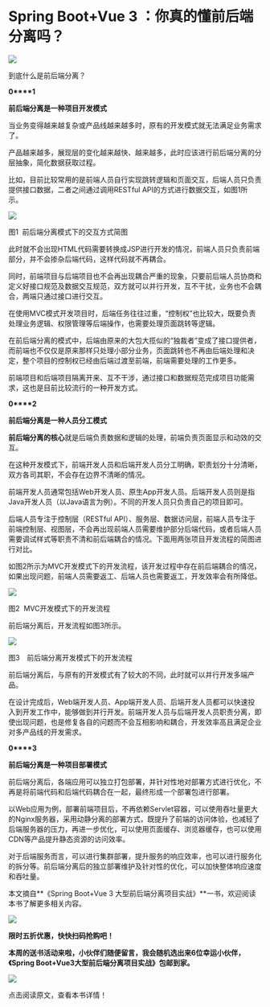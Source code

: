 # Spring Boot+Vue 3 ：你真的懂前后端分离吗？
![](https://github.com/D0n9/paper_archive/blob/main/paper/picture/2023/3/130c668c-2e98-458a-af16-c47df6756792.png?raw=true)
  

到底什么是前后端分离？  

**0****1**

**前后端分离是一种项目开发模式**

当业务变得越来越复杂或产品线越来越多时，原有的开发模式就无法满足业务需求了。

产品越来越多，展现层的变化越来越快、越来越多，此时应该进行前后端分离的分层抽象，简化数据获取过程。

比如，目前比较常用的是前端人员自行实现跳转逻辑和页面交互，后端人员只负责提供接口数据，二者之间通过调用RESTful API的方式进行数据交互，如图1所示。

![](https://github.com/D0n9/paper_archive/blob/main/paper/picture/2023/3/efcead1f-67df-43b8-8eba-1ff23a9b77b5.png?raw=true)

图1  前后端分离模式下的交互方式简图

此时就不会出现HTML代码需要转换成JSP进行开发的情况，前端人员只负责前端部分，并不会掺杂后端代码，这样代码就不再耦合。

同时，前端项目与后端项目也不会再出现耦合严重的现象，只要前后端人员协商和定义好接口规范及数据交互规范，双方就可以并行开发，互不干扰，业务也不会耦合，两端只通过接口进行交互。

在使用MVC模式开发项目时，后端任务往往过重，“控制权”也比较大，既要负责处理业务逻辑、权限管理等后端操作，也需要处理页面跳转等逻辑。

在前后端分离的模式中，后端由原来的大包大揽似的“独裁者”变成了接口提供者，而前端也不仅仅是原来那样只处理小部分业务，页面跳转也不再由后端处理和决定，整个项目的控制权已经由后端过渡至前端，前端需要处理的工作更多。

前端项目和后端项目隔离开来、互不干涉，通过接口和数据规范完成项目功能需求，这也是目前比较流行的一种开发方式。

**0****2**

**前后端分离是一种人员分工模式**

**前后端分离的核心**就是后端负责数据和逻辑的处理，前端负责页面显示和动效的交互。

在这种开发模式下，前端开发人员和后端开发人员分工明确，职责划分十分清晰，双方各司其职，不会存在边界不清晰的情况。

前端开发人员通常包括Web开发人员、原生App开发人员。后端开发人员则是指Java开发人员（以Java语言为例）。不同的开发人员只负责自己的项目即可。

后端人员专注于控制层（RESTful API）、服务层、数据访问层，前端人员专注于前端控制层、视图层，不会再出现前端人员需要维护部分后端代码，或者后端人员需要调试样式等职责不清和前后端耦合的情况。下面用两张项目开发流程的简图进行对比。

如图2所示为MVC开发模式下的开发流程，该开发过程中存在前后端耦合的情况，如果出现问题，前端人员需要返工、后端人员也需要返工，开发效率会有所降低。

![](https://github.com/D0n9/paper_archive/blob/main/paper/picture/2023/3/8d1d2e66-605b-499c-b96c-eb4f4b25fc7c.png?raw=true)

图2  MVC开发模式下的开发流程

前后端分离后，开发流程如图3所示。

![](https://github.com/D0n9/paper_archive/blob/main/paper/picture/2023/3/9e3af1b1-2640-4d64-864c-9ca8cc39b798.png?raw=true)

图3　前后端分离开发模式下的开发流程

前后端分离后，与原有的开发模式有了较大的不同，此时就可以并行开发多端产品。

在设计完成后，Web端开发人员、App端开发人员、后端开发人员都可以快速投入到开发工作中，能够做到并行开发。前端开发人员与后端开发人员职责分离，即使出现问题，也是修复各自的问题而不会互相影响和耦合，开发效率高且满足企业对多产品线的开发需求。

**0****3**

**前后端分离是一种项目部署模式**

前后端分离后，各端应用可以独立打包部署，并针对性地对部署方式进行优化，不再是将前端代码和后端代码耦合在一起，最终形成一个部署包进行部署。

以Web应用为例，部署前端项目后，不再依赖Servlet容器，可以使用吞吐量更大的Nginx服务器，采用动静分离的部署方式，既提升了前端的访问体验，也减轻了后端服务器的压力，再进一步优化，可以使用页面缓存、浏览器缓存，也可以使用CDN等产品提升静态资源的访问效率。

对于后端服务而言，可以进行集群部署，提升服务的响应效率，也可以进行服务化的拆分等。前后端分离后的独立部署维护及针对性的优化，可以加快整体响应速度和吞吐量。

本文摘自**《Spring Boot+Vue 3 大型前后端分离项目实战》**一书，欢迎阅读本书了解更多相关内容。

![](https://github.com/D0n9/paper_archive/blob/main/paper/picture/2023/3/ce66154d-fd4b-4dc7-b844-63fcfbde48b8.jpeg?raw=true)

**限时五折优惠，快快扫码抢购吧！**

**本周的送书活动来啦，小伙伴们随便留言，我会随机选出来6位幸运小伙伴，《Spring Boot+Vue3大型前后端分离项目实战》包邮到家。** 

![](https://github.com/D0n9/paper_archive/blob/main/paper/picture/2023/3/ec5b827f-ef33-483b-803e-68850118c21b.gif?raw=true)

点击阅读原文，查看本书详情！